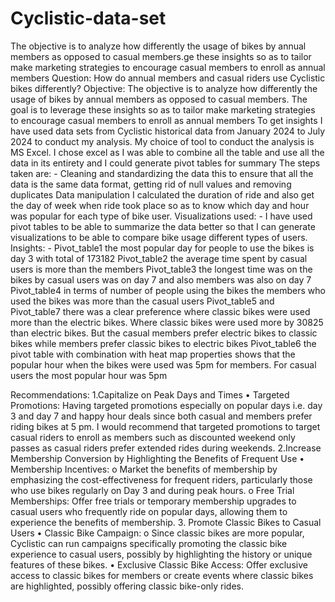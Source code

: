 # Cyclistic-data-set
The objective is to analyze how differently the usage of bikes by annual members as opposed to casual members.ge these insights so as to tailor make marketing strategies to encourage casual members to enroll as annual members 
Question: How do annual members and casual riders use Cyclistic bikes differently?
Objective: 
The objective is to analyze how differently the usage of bikes by annual members as opposed to casual members. The goal is to leverage these insights so as to tailor make marketing strategies to encourage casual members to enroll as annual members 
To get insights I have used data sets from Cyclistic historical data from January 2024 to July 2024 to conduct my analysis. My choice of tool to conduct the analysis is MS Excel. I chose excel as I was able to combine all the table and use all the data in its entirety and I could generate pivot tables for summary 
The steps taken are: -
Cleaning and standardizing the data this to ensure that all the data is the same data format, getting rid of null values and removing duplicates
Data manipulation I calculated the duration of ride and also get the day of week when ride took place so as to know which day and hour was popular for each type of bike user.
Visualizations used: -
I have used pivot tables to be able to summarize the data better so that I can generate visualizations to be able to compare bike usage different types of users.
Insights: -
Pivot_table1 the most popular day for people to use the bikes is day 3 with total of 173182
Pivot_table2 the average time spent by casual users is more than the members 
Pivot_table3 the longest time was on the bikes by casual users was on day 7 and also members was also on day 7
Pivot_table4 in terms of number of people using the bikes the members who used the bikes was more than the casual users
Pivot_table5 and Pivot_table7 there was a clear preference where classic bikes were used more than the electric bikes. Where classic bikes were used more by 30825 than electric bikes. But the casual members prefer electric bikes to classic bikes while members prefer classic bikes to electric bikes 
Pivot_table6 the pivot table with combination with heat map properties shows that the popular hour when the bikes were used was 5pm for members. For casual users the most popular hour was 5pm


Recommendations:
1.Capitalize on Peak Days and Times
•	Targeted Promotions: 
Having targeted promotions especially on popular days i.e. day 3 and day 7 and happy hour deals since both casual and members prefer riding bikes at 5 pm. I would recommend that targeted promotions to target casual riders to enroll as members such as discounted weekend only passes as casual riders prefer extended rides during weekends.
2.Increase Membership Conversion by Highlighting the Benefits of Frequent Use
•	Membership Incentives:
o	Market the benefits of membership by emphasizing the cost-effectiveness for frequent riders, particularly those who use bikes regularly on Day 3 and during peak hours.
o	Free Trial Memberships: Offer free trials or temporary membership upgrades to casual users who frequently ride on popular days, allowing them to experience the benefits of membership.
3. Promote Classic Bikes to Casual Users
•	Classic Bike Campaign:
o	Since classic bikes are more popular, Cyclistic can run campaigns specifically promoting the classic bike experience to casual users, possibly by highlighting the history or unique features of these bikes.
•	Exclusive Classic Bike Access: Offer exclusive access to classic bikes for members or create events where classic bikes are highlighted, possibly offering classic bike-only rides.




